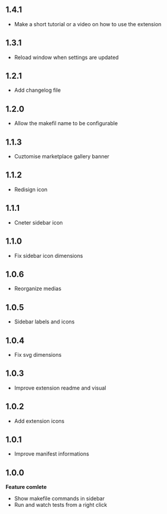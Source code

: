 ## 1.4.1

- Make a short tutorial or a video on how to use the extension

## 1.3.1

- Reload window when settings are updated

## 1.2.1

- Add changelog file

## 1.2.0

- Allow the makefil name to be configurable

## 1.1.3

- Cuztomise marketplace gallery banner

## 1.1.2

- Redisign icon

## 1.1.1

- Cneter sidebar icon

## 1.1.0

- Fix sidebar icon dimensions

## 1.0.6

- Reorganize medias

## 1.0.5

- Sidebar labels and icons

## 1.0.4

- Fix svg dimensions

## 1.0.3

- Improve extension readme and visual

## 1.0.2

- Add extension icons

## 1.0.1

- Improve manifest informations


## 1.0.0

**Feature comlete**
- Show makefile commands in sidebar
- Run and watch tests from a right click